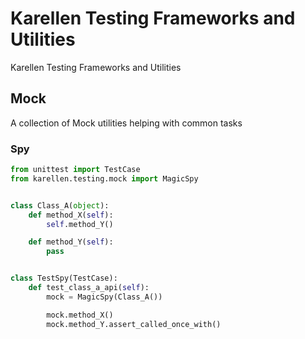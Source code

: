 # Karellen Testing Frameworks and Utilities
Karellen Testing Frameworks and Utilities

## Mock
A collection of Mock utilities helping with common tasks

### Spy

```python
from unittest import TestCase
from karellen.testing.mock import MagicSpy


class Class_A(object):
    def method_X(self):
        self.method_Y()

    def method_Y(self):
        pass


class TestSpy(TestCase):
    def test_class_a_api(self):
        mock = MagicSpy(Class_A())

        mock.method_X()
        mock.method_Y.assert_called_once_with()
```